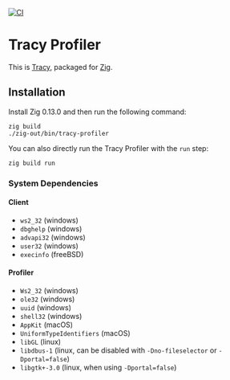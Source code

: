 [![CI](https://github.com/allyourcodebase/tracy/actions/workflows/ci.yaml/badge.svg)](https://github.com/allyourcodebase/tracy/actions)

# Tracy Profiler

This is [Tracy](https://github.com/wolfpld/tracy), packaged for [Zig](https://ziglang.org/).

## Installation

Install Zig 0.13.0 and then run the following command:

```
zig build
./zig-out/bin/tracy-profiler
```

You can also directly run the Tracy Profiler with the `run` step:

```
zig build run
```

### System Dependencies

#### Client

- `ws2_32` (windows)
- `dbghelp` (windows)
- `advapi32` (windows)
- `user32` (windows)
- `execinfo` (freeBSD)

#### Profiler

- `Ws2_32` (windows)
- `ole32` (windows) 
- `uuid` (windows)
- `shell32` (windows)
- `AppKit` (macOS)
- `UniformTypeIdentifiers` (macOS)
- `libGL` (linux)
- `libdbus-1` (linux, can be disabled with `-Dno-fileselector` or `-Dportal=false`)
- `libgtk+-3.0` (linux, when using `-Dportal=false`)
